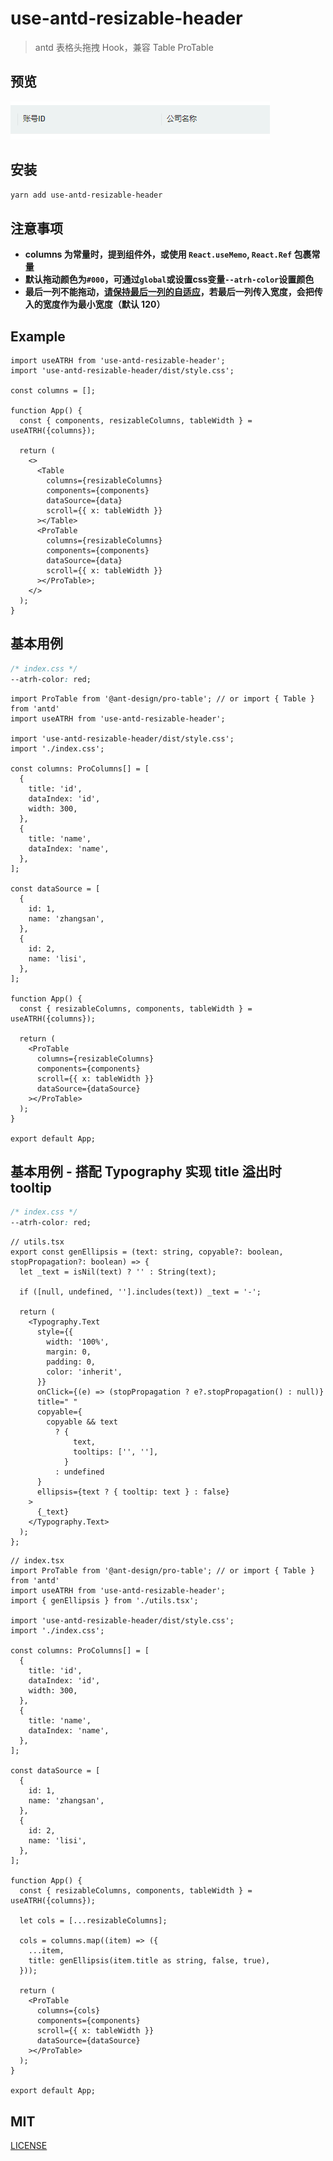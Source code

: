 # use-antd-resizable-header

> antd 表格头拖拽 Hook，兼容 Table ProTable

## 预览

![preview](./image/preview.gif)

## 安装

```bash
yarn add use-antd-resizable-header
```

## 注意事项

- **columns 为常量时，提到组件外，或使用 `React.useMemo`, `React.Ref` 包裹常量**
- **默认拖动颜色为`#000`，可通过`global`或设置css变量`--atrh-color`设置颜色**
- **最后一列不能拖动，[请保持最后一列的自适应](https://ant-design.gitee.io/components/table-cn/#components-table-demo-fixed-columns)，若最后一列传入宽度，会把传入的宽度作为最小宽度（默认 120）**

## Example

```tsx
import useATRH from 'use-antd-resizable-header';
import 'use-antd-resizable-header/dist/style.css';

const columns = [];

function App() {
  const { components, resizableColumns, tableWidth } = useATRH({columns});

  return (
    <>
      <Table
        columns={resizableColumns}
        components={components}
        dataSource={data}
        scroll={{ x: tableWidth }}
      ></Table>
      <ProTable
        columns={resizableColumns}
        components={components}
        dataSource={data}
        scroll={{ x: tableWidth }}
      ></ProTable>;
    </>
  );
}
```

## 基本用例

```css
/* index.css */
--atrh-color: red;
```

```tsx
import ProTable from '@ant-design/pro-table'; // or import { Table } from 'antd'
import useATRH from 'use-antd-resizable-header';

import 'use-antd-resizable-header/dist/style.css';
import './index.css';

const columns: ProColumns[] = [
  {
    title: 'id',
    dataIndex: 'id',
    width: 300,
  },
  {
    title: 'name',
    dataIndex: 'name',
  },
];

const dataSource = [
  {
    id: 1,
    name: 'zhangsan',
  },
  {
    id: 2,
    name: 'lisi',
  },
];

function App() {
  const { resizableColumns, components, tableWidth } = useATRH({columns});

  return (
    <ProTable
      columns={resizableColumns}
      components={components}
      scroll={{ x: tableWidth }}
      dataSource={dataSource}
    ></ProTable>
  );
}

export default App;
```

## 基本用例 - 搭配 Typography 实现 title 溢出时 tooltip

```css
/* index.css */
--atrh-color: red;
```

```tsx
// utils.tsx
export const genEllipsis = (text: string, copyable?: boolean, stopPropagation?: boolean) => {
  let _text = isNil(text) ? '' : String(text);

  if ([null, undefined, ''].includes(text)) _text = '-';

  return (
    <Typography.Text
      style={{
        width: '100%',
        margin: 0,
        padding: 0,
        color: 'inherit',
      }}
      onClick={(e) => (stopPropagation ? e?.stopPropagation() : null)}
      title=" "
      copyable={
        copyable && text
          ? {
              text,
              tooltips: ['', ''],
            }
          : undefined
      }
      ellipsis={text ? { tooltip: text } : false}
    >
      {_text}
    </Typography.Text>
  );
};
```

```tsx
// index.tsx
import ProTable from '@ant-design/pro-table'; // or import { Table } from 'antd'
import useATRH from 'use-antd-resizable-header';
import { genEllipsis } from './utils.tsx';

import 'use-antd-resizable-header/dist/style.css';
import './index.css';

const columns: ProColumns[] = [
  {
    title: 'id',
    dataIndex: 'id',
    width: 300,
  },
  {
    title: 'name',
    dataIndex: 'name',
  },
];

const dataSource = [
  {
    id: 1,
    name: 'zhangsan',
  },
  {
    id: 2,
    name: 'lisi',
  },
];

function App() {
  const { resizableColumns, components, tableWidth } = useATRH({columns});

  let cols = [...resizableColumns];

  cols = columns.map((item) => ({
    ...item,
    title: genEllipsis(item.title as string, false, true),
  }));

  return (
    <ProTable
      columns={cols}
      components={components}
      scroll={{ x: tableWidth }}
      dataSource={dataSource}
    ></ProTable>
  );
}

export default App;
```

## MIT

[LICENSE](https://github.com/hemengke1997/useATRH/blob/master/LICENSE)
